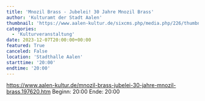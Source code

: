 ```yaml
---
title: 'Mnozil Brass - Jubelei! 30 Jahre Mnozil Brass'
author: 'Kulturamt der Stadt Aalen'
thumbnail: 'https://www.aalen-kultur.de/sixcms.php/media.php/226/thumbnails/MB_Jubelei_Blow_1C0A6580_c_MariaFrodl-3000.jpg.602207.jpg'
categories:
  - 'Kulturveranstaltung'
date: 2023-12-07T20:00:00+00:00
featured: True
canceled: False
location: 'Stadthalle Aalen'
starttime: '20:00'
endtime: '20:00'
---
```

https://www.aalen-kultur.de/mnozil-brass-jubelei-30-jahre-mnozil-brass.197620.htm
Beginn: 20:00
 Ende: 20:00